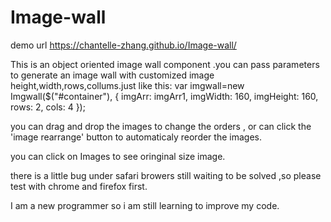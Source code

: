 # Image-wall

demo url  https://chantelle-zhang.github.io/Image-wall/

This is an object oriented image wall component  .you can pass parameters to generate an image wall with customized image height,width,rows,collums.just like this:
var imgwall=new Imgwall($("#container"), {
		imgArr: imgArr1,
		imgWidth: 160,
		imgHeight: 160,
		rows: 2,
		cols: 4
	});

you can drag and drop the images to change the orders , or can click the 'image rearrange' button to automaticaly reorder the images.

you can click on Images to see oringinal size image.

there is a little bug under safari browers still waiting to be solved ,so please test with chrome and firefox first.

I am a new programmer so i am still learning to improve my code.
